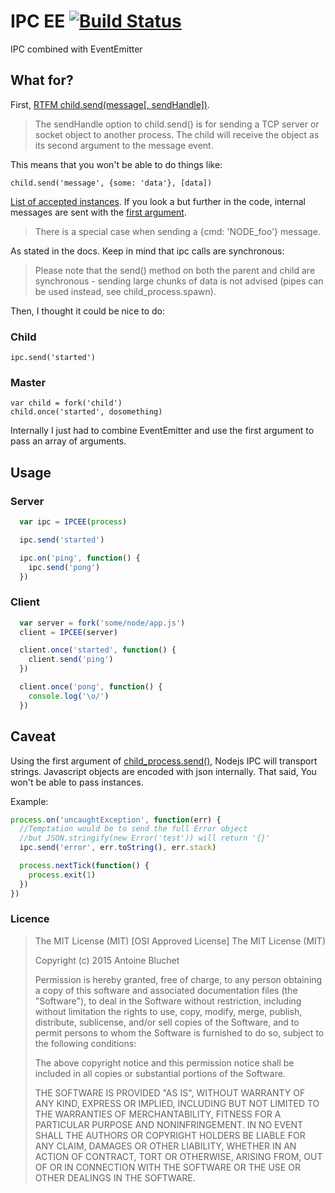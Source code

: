 # IPC EE [![Build Status](https://travis-ci.org/soyuka/IPCEE.svg?branch=master)](https://travis-ci.org/soyuka/IPCEE)

IPC combined with EventEmitter

## What for?

First, [RTFM child.send(message[, sendHandle])](https://nodejs.org/api/child_process.html#child_process_child_send_message_sendhandle).

> The sendHandle option to child.send() is for sending a TCP server or socket object to another process. The child will receive the object as its second argument to the message event.

This means that you won't be able to do things like:

```
child.send('message', {some: 'data'}, [data])
```

[List of accepted instances](https://github.com/joyent/node/blob/9010dd26529cea60b7ee55ddae12688f81a09fcb/lib/child_process.js#L436). If you look a but further in the code, internal messages are sent with the [first argument]([](https://github.com/joyent/node/blob/9010dd26529cea60b7ee55ddae12688f81a09fcb/lib/child_process.js#L430)
). 

> There is a special case when sending a {cmd: 'NODE_foo'} message.

As stated in the docs. Keep in mind that ipc calls are synchronous:

> Please note that the send() method on both the parent and child are synchronous - sending large chunks of data is not advised (pipes can be used instead, see child_process.spawn).

Then, I thought it could be nice to do:

### Child
```  
ipc.send('started')
```

### Master
```
var child = fork('child')
child.once('started', dosomething)
```

Internally I just had to combine EventEmitter and use the first argument to pass an array of arguments.

## Usage

### Server

```javascript
  var ipc = IPCEE(process)

  ipc.send('started')

  ipc.on('ping', function() {
    ipc.send('pong') 
  })
```

### Client

```javascript
  var server = fork('some/node/app.js')
  client = IPCEE(server)

  client.once('started', function() {
    client.send('ping')
  })

  client.once('pong', function() {
    console.log('\o/') 
  })
```

## Caveat

Using the first argument of [child_process.send()](https://nodejs.org/api/child_process.html#child_process_child_send_message_sendhandle), Nodejs IPC will transport strings. Javascript objects are encoded with json internally. That said, You won't be able to pass instances.

Example:
```javascript
process.on('uncaughtException', function(err) {
  //Temptation would be to send the full Error object
  //but JSON.stringify(new Error('test')) will return '{}'
  ipc.send('error', err.toString(), err.stack)

  process.nextTick(function() {
    process.exit(1) 
  })
})
```

### Licence

> The MIT License (MIT)
> [OSI Approved License]
> The MIT License (MIT)
> 
> Copyright (c) 2015 Antoine Bluchet
> 
> Permission is hereby granted, free of charge, to any person obtaining a copy
> of this software and associated documentation files (the "Software"), to deal
> in the Software without restriction, including without limitation the rights
> to use, copy, modify, merge, publish, distribute, sublicense, and/or sell
> copies of the Software, and to permit persons to whom the Software is
> furnished to do so, subject to the following conditions:
> 
> The above copyright notice and this permission notice shall be included in
> all copies or substantial portions of the Software.
> 
> THE SOFTWARE IS PROVIDED "AS IS", WITHOUT WARRANTY OF ANY KIND, EXPRESS OR
> IMPLIED, INCLUDING BUT NOT LIMITED TO THE WARRANTIES OF MERCHANTABILITY,
> FITNESS FOR A PARTICULAR PURPOSE AND NONINFRINGEMENT. IN NO EVENT SHALL THE
> AUTHORS OR COPYRIGHT HOLDERS BE LIABLE FOR ANY CLAIM, DAMAGES OR OTHER
> LIABILITY, WHETHER IN AN ACTION OF CONTRACT, TORT OR OTHERWISE, ARISING FROM,
> OUT OF OR IN CONNECTION WITH THE SOFTWARE OR THE USE OR OTHER DEALINGS IN
> THE SOFTWARE.

